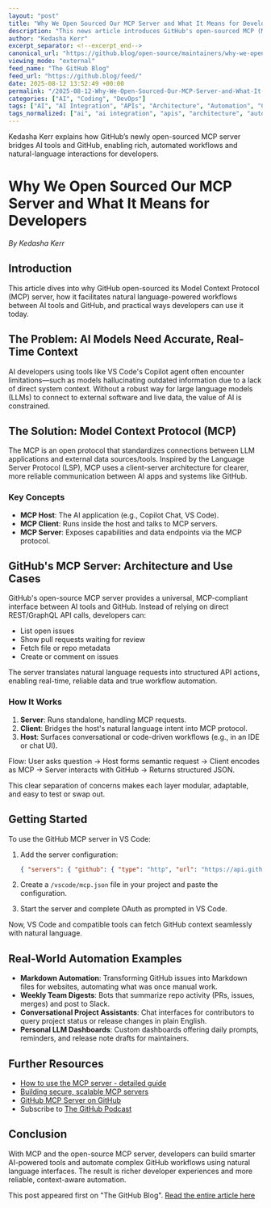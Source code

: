 ```yaml
---
layout: "post"
title: "Why We Open Sourced Our MCP Server and What It Means for Developers"
description: "This news article introduces GitHub's open-sourced MCP (Model Context Protocol) server, explaining its architecture and real-world applications. Readers will learn how MCP enables AI tools, like Copilot and VS Code, to connect seamlessly with GitHub for real-time data and workflow automation, and how to set up and use the GitHub MCP server."
author: "Kedasha Kerr"
excerpt_separator: <!--excerpt_end-->
canonical_url: "https://github.blog/open-source/maintainers/why-we-open-sourced-our-mcp-server-and-what-it-means-for-you/"
viewing_mode: "external"
feed_name: "The GitHub Blog"
feed_url: "https://github.blog/feed/"
date: 2025-08-12 13:52:49 +00:00
permalink: "/2025-08-12-Why-We-Open-Sourced-Our-MCP-Server-and-What-It-Means-for-Developers.html"
categories: ["AI", "Coding", "DevOps"]
tags: ["AI", "AI Integration", "APIs", "Architecture", "Automation", "Chatbots", "Coding", "Copilot", "DevOps", "DevOps Tools", "GitHub Actions", "GitHub MCP Server", "GitHub Podcast", "LLMs", "Maintainers", "MCP", "Model Context Protocol", "Natural Language Processing", "News", "Open Source", "Visual Studio Code", "VS Code Extensions"]
tags_normalized: ["ai", "ai integration", "apis", "architecture", "automation", "chatbots", "coding", "copilot", "devops", "devops tools", "github actions", "github mcp server", "github podcast", "llms", "maintainers", "mcp", "model context protocol", "natural language processing", "news", "open source", "visual studio code", "vs code extensions"]
---
```


Kedasha Kerr explains how GitHub’s newly open-sourced MCP server bridges AI tools and GitHub, enabling rich, automated workflows and natural-language interactions for developers.<!--excerpt_end-->

# Why We Open Sourced Our MCP Server and What It Means for Developers

*By Kedasha Kerr*

## Introduction

This article dives into why GitHub open-sourced its Model Context Protocol (MCP) server, how it facilitates natural language-powered workflows between AI tools and GitHub, and practical ways developers can use it today.

## The Problem: AI Models Need Accurate, Real-Time Context

AI developers using tools like VS Code's Copilot agent often encounter limitations—such as models hallucinating outdated information due to a lack of direct system context. Without a robust way for large language models (LLMs) to connect to external software and live data, the value of AI is constrained.

## The Solution: Model Context Protocol (MCP)

The MCP is an open protocol that standardizes connections between LLM applications and external data sources/tools. Inspired by the Language Server Protocol (LSP), MCP uses a client-server architecture for clearer, more reliable communication between AI apps and systems like GitHub.

### Key Concepts

- **MCP Host**: The AI application (e.g., Copilot Chat, VS Code).
- **MCP Client**: Runs inside the host and talks to MCP servers.
- **MCP Server**: Exposes capabilities and data endpoints via the MCP protocol.

## GitHub's MCP Server: Architecture and Use Cases

GitHub's open-source MCP server provides a universal, MCP-compliant interface between AI tools and GitHub. Instead of relying on direct REST/GraphQL API calls, developers can:

- List open issues
- Show pull requests waiting for review
- Fetch file or repo metadata
- Create or comment on issues

The server translates natural language requests into structured API actions, enabling real-time, reliable data and true workflow automation.

### How It Works

1. **Server**: Runs standalone, handling MCP requests.
2. **Client**: Bridges the host's natural language intent into MCP protocol.
3. **Host**: Surfaces conversational or code-driven workflows (e.g., in an IDE or chat UI).

Flow: User asks question → Host forms semantic request → Client encodes as MCP → Server interacts with GitHub → Returns structured JSON.

This clear separation of concerns makes each layer modular, adaptable, and easy to test or swap out.

## Getting Started

To use the GitHub MCP server in VS Code:

1. Add the server configuration:

   ```json
   { "servers": { "github": { "type": "http", "url": "https://api.githubcopilot.com/mcp/" } } }
   ```

2. Create a `/vscode/mcp.json` file in your project and paste the configuration.
3. Start the server and complete OAuth as prompted in VS Code.

Now, VS Code and compatible tools can fetch GitHub context seamlessly with natural language.

## Real-World Automation Examples

- **Markdown Automation**: Transforming GitHub issues into Markdown files for websites, automating what was once manual work.
- **Weekly Team Digests**: Bots that summarize repo activity (PRs, issues, merges) and post to Slack.
- **Conversational Project Assistants**: Chat interfaces for contributors to query project status or release changes in plain English.
- **Personal LLM Dashboards**: Custom dashboards offering daily prompts, reminders, and release note drafts for maintainers.

## Further Resources

- [How to use the MCP server - detailed guide](https://github.blog/ai-and-ml/generative-ai/a-practical-guide-on-how-to-use-the-github-mcp-server/)
- [Building secure, scalable MCP servers](https://github.blog/ai-and-ml/generative-ai/how-to-build-secure-and-scalable-remote-mcp-servers/)
- [GitHub MCP Server on GitHub](https://github.com/github/github-mcp-server)
- Subscribe to [The GitHub Podcast](https://gh.io/podcast)

## Conclusion

With MCP and the open-source MCP server, developers can build smarter AI-powered tools and automate complex GitHub workflows using natural language interfaces. The result is richer developer experiences and more reliable, context-aware automation.

This post appeared first on "The GitHub Blog". [Read the entire article here](https://github.blog/open-source/maintainers/why-we-open-sourced-our-mcp-server-and-what-it-means-for-you/)
